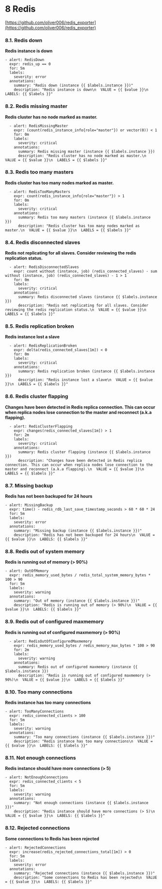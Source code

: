 # **8 Redis**

[https://github.com/oliver006/redis_exporter](https://github.com/oliver006/redis_exporter)

### **8.1. Redis down**

**Redis instance is down**

```
- alert: RedisDown
  expr: redis_up == 0
  for: 5m
  labels:
    severity: error
  annotations:
    summary: "Redis down (instance {{ $labels.instance }})"
    description: "Redis instance is down\n  VALUE = {{ $value }}\n  LABELS: {{ $labels }}"
```

### **8.2. Redis missing master**

**Redis cluster has no node marked as master.**

```
  - alert: RedisMissingMaster
    expr: (count(redis_instance_info{role="master"}) or vector(0)) < 1
    for: 0m
    labels:
      severity: critical
    annotations:
      summary: Redis missing master (instance {{ $labels.instance }})
      description: "Redis cluster has no node marked as master.\n  VALUE = {{ $value }}\n  LABELS = {{ $labels }}"
```


### **8.3. Redis too many masters**

**Redis cluster has too many nodes marked as master.**

```
  - alert: RedisTooManyMasters
    expr: count(redis_instance_info{role="master"}) > 1
    for: 0m
    labels:
      severity: critical
    annotations:
      summary: Redis too many masters (instance {{ $labels.instance }})
      description: "Redis cluster has too many nodes marked as master.\n  VALUE = {{ $value }}\n  LABELS = {{ $labels }}"
```

### **8.4. Redis disconnected slaves**

**Redis not replicating for all slaves. Consider reviewing the redis replication status.**

```
  - alert: RedisDisconnectedSlaves
    expr: count without (instance, job) (redis_connected_slaves) - sum without (instance, job) (redis_connected_slaves) - 1 > 1
    for: 0m
    labels:
      severity: critical
    annotations:
      summary: Redis disconnected slaves (instance {{ $labels.instance }})
      description: "Redis not replicating for all slaves. Consider reviewing the redis replication status.\n  VALUE = {{ $value }}\n  LABELS = {{ $labels }}"
```

### **8.5. Redis replication broken**

**Redis instance lost a slave**

```
  - alert: RedisReplicationBroken
    expr: delta(redis_connected_slaves[1m]) < 0
    for: 0m
    labels:
      severity: critical
    annotations:
      summary: Redis replication broken (instance {{ $labels.instance }})
      description: "Redis instance lost a slave\n  VALUE = {{ $value }}\n  LABELS = {{ $labels }}"
```

### **8.6. Redis cluster flapping**

**Changes have been detected in Redis replica connection. This can occur when replica nodes lose connection to the master and reconnect (a.k.a flapping).**

```
  - alert: RedisClusterFlapping
    expr: changes(redis_connected_slaves[1m]) > 1
    for: 2m
    labels:
      severity: critical
    annotations:
      summary: Redis cluster flapping (instance {{ $labels.instance }})
      description: "Changes have been detected in Redis replica connection. This can occur when replica nodes lose connection to the master and reconnect (a.k.a flapping).\n  VALUE = {{ $value }}\n  LABELS = {{ $labels }}"
```

### **8.7. Missing backup**

**Redis has not been backuped for 24 hours**

```
- alert: MissingBackup
  expr: time() - redis_rdb_last_save_timestamp_seconds > 60 * 60 * 24
  for: 5m
  labels:
    severity: error
  annotations:
    summary: "Missing backup (instance {{ $labels.instance }})"
    description: "Redis has not been backuped for 24 hours\n  VALUE = {{ $value }}\n  LABELS: {{ $labels }}"
```


### **8.8. Redis out of system memory**

**Redis is running out of memory (> 90%)**

```
- alert: OutOfMemory
  expr: redis_memory_used_bytes / redis_total_system_memory_bytes * 100 > 90
  for: 5m
  labels:
    severity: warning
  annotations:
    summary: "Out of memory (instance {{ $labels.instance }})"
    description: "Redis is running out of memory (> 90%)\n  VALUE = {{ $value }}\n  LABELS: {{ $labels }}"
```


### **8.9. Redis out of configured maxmemory**

**Redis is running out of configured maxmemory (> 90%)**

```
  - alert: RedisOutOfConfiguredMaxmemory
    expr: redis_memory_used_bytes / redis_memory_max_bytes * 100 > 90
    for: 2m
    labels:
      severity: warning
    annotations:
      summary: Redis out of configured maxmemory (instance {{ $labels.instance }})
      description: "Redis is running out of configured maxmemory (> 90%)\n  VALUE = {{ $value }}\n  LABELS = {{ $labels }}"
```


### **8.10. Too many connections**

**Redis instance has too many connections**

```
- alert: TooManyConnections
  expr: redis_connected_clients > 100
  for: 5m
  labels:
    severity: warning
  annotations:
    summary: "Too many connections (instance {{ $labels.instance }})"
    description: "Redis instance has too many connections\n  VALUE = {{ $value }}\n  LABELS: {{ $labels }}"
```

### **8.11. Not enough connections**

**Redis instance should have more connections (> 5)**

```
- alert: NotEnoughConnections
  expr: redis_connected_clients < 5
  for: 5m
  labels:
    severity: warning
  annotations:
    summary: "Not enough connections (instance {{ $labels.instance }})"
    description: "Redis instance should have more connections (> 5)\n  VALUE = {{ $value }}\n  LABELS: {{ $labels }}"
```

### **8.12. Rejected connections**

**Some connections to Redis has been rejected**

```
- alert: RejectedConnections
  expr: increase(redis_rejected_connections_total[1m]) > 0
  for: 5m
  labels:
    severity: error
  annotations:
    summary: "Rejected connections (instance {{ $labels.instance }})"
    description: "Some connections to Redis has been rejected\n  VALUE = {{ $value }}\n  LABELS: {{ $labels }}"
```

